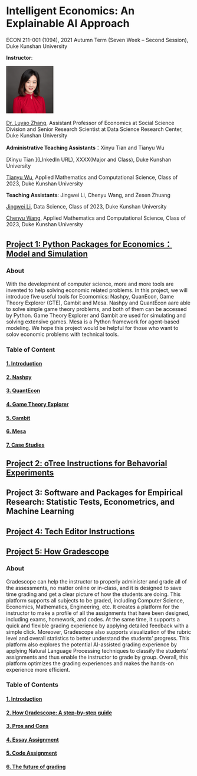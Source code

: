 # Intelligent Economics: An Explainable AI Approach

ECON 211-001 (1094), 2021 Autumn Term (Seven Week – Second Session), Duke Kunshan University

**Instructor**: 

<img src="https://github.com/SciEcon/Intelligent-Economics/blob/main/Luyao_headshot.jpg" width="128"/>

[Dr. Luyao Zhang](https://scholars.duke.edu/person/luyao.zhang), Assistant Professor of Economics at Social Science Division and Senior Research Scientist at Data Science Research Center, Duke Kunshan University

**Administrative Teaching Assistants**：Xinyu Tian and Tianyu Wu

[Xinyu Tian ](LInkedIn URL), XXXX(Major and Class), Duke Kunshan University

[Tianyu Wu](https://www.linkedin.com/in/tianyu-henry-wu/), Applied Mathematics and Computational Science, Class of 2023, Duke Kunshan University

**Teaching Assistants**: Jingwei Li, Chenyu Wang, and Zesen Zhuang

[Jingwei Li](https://www.linkedin.cn/injobs/in/jw-li), Data Science, Class of 2023, Duke Kunshan University

[Chenyu Wang](www.linkedin.com/in/chenyuwangcw), Applied Mathematics and Computational Science, Class of 2023, Duke Kunshan University

## [Project 1: Python Packages for Economics：Model and Simulation](https://github.com/SciEcon/Intelligent-Economics/tree/main/project1)
### About
With the development of computer science, more and more tools are invented to help solving economic related problems. In this project, we will introduce five useful tools for Ecomomics: Nashpy, QuanEcon, Game Theory Explorer (GTE), Gambit and Mesa. Nashpy and QuantEcon aare able to solve simple game theory problems, and both of them can be accessed by Python. Game Theory Explorer and Gambit are used for simulating and solving extensive games. Mesa is a Python framework for agent-based modeling. We hope this project would be helpful for those who want to solov economic problems with technical tools.
### Table of Content
#### [1. Introduction](https://github.com/SciEcon/Intelligent-Economics/tree/main/project1#1-introduction)
#### [2. Nashpy](https://github.com/SciEcon/Intelligent-Economics/tree/main/project1#Nashpy)
#### [3. QuantEcon](https://github.com/SciEcon/Intelligent-Economics/tree/main/project1#QuantEcon)
 #### [4. Game Theory Explorer](https://github.com/SciEcon/Intelligent-Economics/tree/main/project1#Game-Theory-Explorer)
#### [5. Gambit](https://github.com/SciEcon/Intelligent-Economics/tree/main/project1#Gambit)
#### [6. Mesa](https://github.com/SciEcon/Intelligent-Economics/tree/main/project1#Mesa)
#### [7. Case Studies](https://github.com/SciEcon/Intelligent-Economics/tree/main/project1#Case-Studies)


## [Project 2: oTree Instructions for Behavorial Experiments](./project2/oTree.md)
## Project 3: Software and Packages for Empirical Research: Statistic Tests, Econometrics, and Machine Learning
## [Project 4: Tech Editor Instructions](./project4/techInstr.md)
## [Project 5: How Gradescope](./project5/Gradescope.md)
### About
Gradescope can help the instructor to properly administer and grade all of the assessments, no matter online or in-class, and it is designed to save time grading and get a clear picture of how the students are doing. This platform supports all subjects to be graded, including Computer Science, Economics, Mathematics, Engineering, etc. It creates a platform for the instructor to make a profile of all the assignments that have been designed, including exams, homework, and codes. At the same time, it supports a quick and flexible grading experience by applying detailed feedback with a simple click. Moreover, Gradescope also supports visualization of the rubric level and overall statistics to better understand the students’ progress. This platform also explores the potential AI-assisted grading experience by applying Natural Language Processing techniques to classify the students’ assignments and thus enable the instructor to grade by group. Overall, this platform optimizes the grading experiences and makes the hands-on experience more efficient.
### Table of Contents
#### [1. Introduction](https://github.com/SciEcon/Intelligent-Economics/blob/main/project5/Gradescope.md#Introduction)
#### [2. How Gradescope: A step-by-step guide](https://github.com/SciEcon/Intelligent-Economics/blob/main/project5/Gradescope.md#How-Gradescope-A-step-by-step-guide)
#### [3. Pros and Cons](https://github.com/SciEcon/Intelligent-Economics/blob/main/project5/Gradescope.md#Pros-and-Cons)
#### [4. Essay Assignment](https://github.com/SciEcon/Intelligent-Economics/blob/main/project5/Gradescope.md#Essay-Assignment)
#### [5. Code Assignment](https://github.com/SciEcon/Intelligent-Economics/blob/main/project5/Gradescope.md#Code-Assignment)
#### [6. The future of grading](https://github.com/SciEcon/Intelligent-Economics/blob/main/project5/Gradescope.md#The-future-of-grading)


